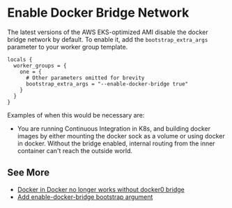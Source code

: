 # Enable Docker Bridge Network

The latest versions of the AWS EKS-optimized AMI disable the docker bridge network by default. To enable it, add the `bootstrap_extra_args` parameter to your worker group template.

```hcl
locals {
  worker_groups = {
    one = {
      # Other parameters omitted for brevity
      bootstrap_extra_args = "--enable-docker-bridge true"
    }
  }
}
```

Examples of when this would be necessary are:

- You are running Continuous Integration in K8s, and building docker images by either mounting the docker sock as a volume or using docker in docker. Without the bridge enabled, internal routing from the inner container can't reach the outside world.

## See More

- [Docker in Docker no longer works without docker0 bridge](https://github.com/awslabs/amazon-eks-ami/issues/183)
- [Add enable-docker-bridge bootstrap argument](https://github.com/awslabs/amazon-eks-ami/pull/187)
